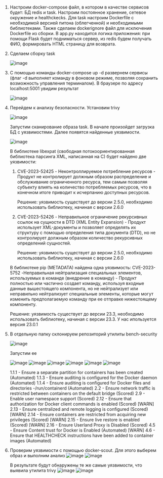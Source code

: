 1. Настроим docker-compose файл, в котором в качестве сервисов будет: БД redis и task. Настроим постоянное хранение, сетевое окружение и healthckecks. Для task настроим Dockerfile с необходимой версией питона (облегченной) и необходимыми библиотеками.
Также сделаем dockerignore файл для исключения Dockerfile из сборки. В app.py находится логика приложения: при помощи Flask будет подниматься сервер, из redis будем получать ФИО, формировать HTML страницу для возврата.
2. Сделаем сборку task
   
   ![image](https://github.com/egorvozhzhov/docker-test/assets/71019753/db5d2afb-49bf-4e46-b8b2-be618a6cc223)
4. С помощью команды docker-compose up -d развернем сервисы (флаг -d выполняет команду в фоновом режиме, позволяя сохранить возможность управления терминалом). В браузере по адресу localhost:5001 увидим результат

   ![image](https://github.com/egorvozhzhov/docker-test/assets/71019753/ca80f44a-9261-461a-b76a-26fc037371b2)

5. Перейдем к анализу безопасности. Установим trivy

   ![image](https://github.com/egorvozhzhov/docker-test/assets/71019753/7183e3b9-f70f-46bc-a4f0-7ba0e8653aa1)

   Запустим сканирование образа task. В начале произойдет загрузка БД с уязвимостями. Далее появятся найденные уязвимости.

   ![image](https://github.com/egorvozhzhov/docker-test/assets/71019753/a2c1653a-6cb3-44cf-80ce-ee10a29b72c7)

   В библиотеке libexpat (свободная потокоориентированная библиотека парсинга XML, написанная на C) будет найдено две уязвимости:
   1. CVE-2023-52425 - Неконтроллируемое потребление ресурсов - Продукт не контролирует должным образом распределение и обслуживание ограниченного ресурса, тем самым позволяя субъекту влиять на количество потребляемых ресурсов, что в конечном итоге приводит к исчерпанию доступных ресурсов.

      Решение: уязвимость существует до версии 2.5.0, необходимо использовать библиотеку, начиная с версии 2.6.0
   2. CVE-2023-52426 - Неправильное ограничение рекурсивных ссылок на сущности в DTD (XML Entity Expansion) - Продукт использует XML-документы и позволяет определять их структуру с помощью определения типа документа (DTD), но не контролирует должным образом количество рекурсивных определений сущностей.

      Решение: уязвимость существует до версии 2.5.0, необходимо использовать библиотеку, начиная с версии 2.6.0
   

   В библиотеке pip (METADATA) найдена одна уязвимость:
   CVE-2023-5752 -Неправильная нейтрализация специальных элементов, используемых в команде (внедрение в команду) - Продукт полностью или частично создает команду, используя входные данные вышестоящего компонента, но не нейтрализует или неправильно нейтрализует специальные элементы, которые могут изменить предполагаемую команду при ее отправке нижестоящему компоненту.

   Решение: уязвимость существует до версии 23.3, необходимо использовать библиотеку, начиная с версии 23.3. У нас ипользуется версия 23.0.1

6. В отдельную папку склонируем репозиторий утилиты bench-security

   ![image](https://github.com/egorvozhzhov/docker-test/assets/71019753/e0baa5f2-c61b-4d5c-9a2f-7c10f94e8bdc)

   Запустим ее

   ![image](https://github.com/egorvozhzhov/docker-test/assets/71019753/ce661708-d6a6-4998-a6ec-265d6a2267a5)
   ![image](https://github.com/egorvozhzhov/docker-test/assets/71019753/dd9415e5-656e-41f5-ac09-264f4ac1ed23)
   ![image](https://github.com/egorvozhzhov/docker-test/assets/71019753/1f192a8a-90d3-4aa0-9655-1d0dcaeb37ac)
   ![image](https://github.com/egorvozhzhov/docker-test/assets/71019753/c9957a71-df54-4663-ad0c-125e25293455)
   ![image](https://github.com/egorvozhzhov/docker-test/assets/71019753/c4b9b874-9ab9-4420-8dfe-6cc91e756b60)
   ![image](https://github.com/egorvozhzhov/docker-test/assets/71019753/4731c784-2f40-46d3-8aee-a653a520b002)





   
    1.1.1 - Ensure a separate partition for containers has been created (Automated)
    1.1.3 - Ensure auditing is configured for the Docker daemon (Automated)
    1.1.4 - Ensure auditing is configured for Docker files and directories -/run/containerd (Automated)
   2.2 - Ensure network traffic is restricted between containers on the default bridge (Scored)
   2.9 - Enable user namespace support (Scored)
    2.12 - Ensure that authorization for Docker client commands is enabled (Scored)
[WARN] 2.13 - Ensure centralized and remote logging is configured (Scored)
[WARN] 2.14 - Ensure containers are restricted from acquiring new privileges (Scored)
[WARN] 2.15 - Ensure live restore is enabled (Scored)
[WARN] 2.16 - Ensure Userland Proxy is Disabled (Scored)
 4.5 - Ensure Content trust for Docker is Enabled (Automated)
[WARN] 4.6 - Ensure that HEALTHCHECK instructions have been added to container images (Automated)

7. Проверим уязвимости с помощью docker-scout. Для этого выберем образ и выполним анализ
   ![image](https://github.com/egorvozhzhov/docker-test/assets/71019753/09526929-f31e-4667-afac-06cbb5365964)
   ![image](https://github.com/egorvozhzhov/docker-test/assets/71019753/4b842547-867b-4220-980f-9e2a8527b1e2)

   В результате будут обнаружены те же самые уязвимости, что выявила утилита trivy
   ![image](https://github.com/egorvozhzhov/docker-test/assets/71019753/eb1a2175-79e5-47b9-ab41-9049d605d4bd)
   ![image](https://github.com/egorvozhzhov/docker-test/assets/71019753/ce1e7e81-4d56-4814-b20b-25578824d331)





